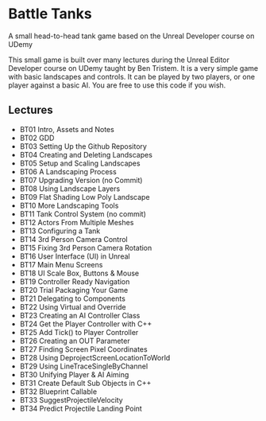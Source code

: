# Battle Tanks
A small head-to-head tank game based on the Unreal Developer course on UDemy

This small game is built over many lectures during the Unreal Editor Developer course on UDemy taught by Ben Tristem.  It is a very simple game with basic landscapes and controls.  It can be played by two players, or one player against a basic AI.  You are free to use this code if you wish.

## Lectures
* BT01 Intro, Assets and Notes
* BT02 GDD
* BT03 Setting Up the Github Repository
* BT04 Creating and Deleting Landscapes
* BT05 Setup and Scaling Landscapes
* BT06 A Landscaping Process
* BT07 Upgrading Version (no Commit)
* BT08 Using Landscape Layers
* BT09 Flat Shading Low Poly Landscape
* BT10 More Landscaping Tools
* BT11 Tank Control System (no commit)
* BT12 Actors From Multiple Meshes
* BT13 Configuring a Tank
* BT14 3rd Person Camera Control
* BT15 Fixing 3rd Person Camera Rotation
* BT16 User Interface (UI) in Unreal
* BT17 Main Menu Screens
* BT18 UI Scale Box, Buttons & Mouse
* BT19 Controller Ready Navigation
* BT20 Trial Packaging Your Game
* BT21 Delegating to Components
* BT22 Using Virtual and Override
* BT23 Creating an AI Controller Class
* BT24 Get the Player Controller with C++
* BT25 Add Tick() to Player Controller
* BT26 Creating an OUT Parameter
* BT27 Finding Screen Pixel Coordinates
* BT28 Using DeprojectScreenLocationToWorld
* BT29 Using LineTraceSingleByChannel
* BT30 Unifying Player & AI Aiming
* BT31 Create Default Sub Objects in C++
* BT32 Blueprint Callable
* BT33 SuggestProjectileVelocity
* BT34 Predict Projectile Landing Point
